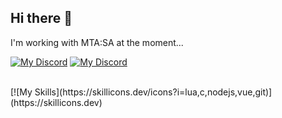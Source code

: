 ## Hi there 👋

I'm working with MTA:SA at the moment...
</br>

[![My Discord](https://img.shields.io/badge/efioxis-7289DA?logo=discord&logoColor=white)](https://discord.com/users/123456789012345678)
[![My Discord](https://img.shields.io/badge/efioxis-black?logo=github&logoColor=white)](https://github.com/efioxis)


</br>
[![My Skills](https://skillicons.dev/icons?i=lua,c,nodejs,vue,git)](https://skillicons.dev)
